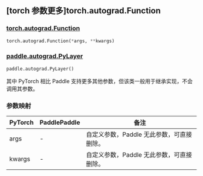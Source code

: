 ## [torch 参数更多]torch.autograd.Function

### [torch.autograd.Function](https://pytorch.org/docs/stable/autograd.html#torch.autograd.Function)

```python
torch.autograd.Function(*args, **kwargs)
```

### [paddle.autograd.PyLayer](https://www.paddlepaddle.org.cn/documentation/docs/zh/develop/api/paddle/autograd/PyLayer_cn.html#paddle.autograd.PyLayer)

```python
paddle.autograd.PyLayer()
```

其中 PyTorch 相比 Paddle 支持更多其他参数，但该类一般用于继承实现，不会调用其参数。

### 参数映射

| PyTorch | PaddlePaddle | 备注                                      |
| ------- | ------------ | ----------------------------------------- |
| args    | -            | 自定义参数，Paddle 无此参数，可直接删除。 |
| kwargs  | -            | 自定义参数，Paddle 无此参数，可直接删除。 |
